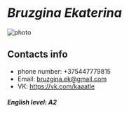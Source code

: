 # ___Bruzgina Ekaterina___
![photo](https://user-images.githubusercontent.com/86975435/193902581-9fbf78f5-6d9b-439a-addc-db9fbb8ff6e2.jpg)
## Contacts info
- phone number: +375447779815
- Email: bruzgina.ek@gmail.com
- VK: https://vk.com/kaaatle

##### English level: A2
